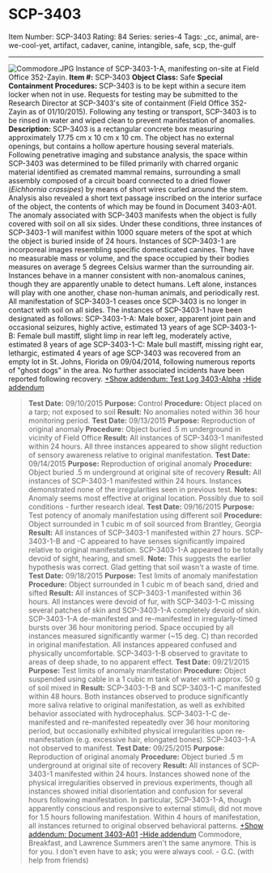 # SCP-3403
Item Number: SCP-3403
Rating: 84
Series: series-4
Tags: _cc, animal, are-we-cool-yet, artifact, cadaver, canine, intangible, safe, scp, the-gulf

---

![Commodore.JPG](https://scp-wiki.wdfiles.com/local--files/scp-3403/Commodore.JPG)
Instance of SCP-3403-1-A, manifesting on-site at Field Office 352-Zayin.
**Item #:** SCP-3403
**Object Class:** Safe
**Special Containment Procedures:** SCP-3403 is to be kept within a secure item locker when not in use. Requests for testing may be submitted to the Research Director at SCP-3403's site of containment (Field Office 352-Zayin as of 01/10/2015). Following any testing or transport, SCP-3403 is to be rinsed in water and wiped clean to prevent manifestation of anomalies.
**Description:** SCP-3403 is a rectangular concrete box measuring approximately 17.75 cm x 10 cm x 10 cm. The object has no external openings, but contains a hollow aperture housing several materials. Following penetrative imaging and substance analysis, the space within SCP-3403 was determined to be filled primarily with charred organic material identified as cremated mammal remains, surrounding a small assembly composed of a circuit board connected to a dried flower (_Eichhornia crassipes_) by means of short wires curled around the stem. Analysis also revealed a short text passage inscribed on the interior surface of the object, the contents of which may be found in Document 3403-A01.
The anomaly associated with SCP-3403 manifests when the object is fully covered with soil on all six sides. Under these conditions, three instances of SCP-3403-1 will manifest within 1000 square meters of the spot at which the object is buried inside of 24 hours. Instances of SCP-3403-1 are incorporeal images resembling specific domesticated canines. They have no measurable mass or volume, and the space occupied by their bodies measures on average 5 degrees Celsius warmer than the surrounding air. Instances behave in a manner consistent with non-anomalous canines, though they are apparently unable to detect humans. Left alone, instances will play with one another, chase non-human animals, and periodically rest. All manifestation of SCP-3403-1 ceases once SCP-3403 is no longer in contact with soil on all sides.
The instances of SCP-3403-1 have been designated as follows:
SCP-3403-1-A: Male boxer, apparent joint pain and occasional seizures, highly active, estimated 13 years of age
SCP-3403-1-B: Female bull mastiff, slight limp in rear left leg, moderately active, estimated 8 years of age
SCP-3403-1-C: Male bull mastiff, missing right ear, lethargic, estimated 4 years of age
SCP-3403 was recovered from an empty lot in St. Johns, Florida on 09/04/2014, following numerous reports of "ghost dogs" in the area. No further associated incidents have been reported following recovery.
[+Show addendum: Test Log 3403-Alpha](javascript:;)
[-Hide addendum](javascript:;)
> **Test Date:** 09/10/2015
> **Purpose:** Control
> **Procedure:** Object placed on a tarp; not exposed to soil
> **Result:** No anomalies noted within 36 hour monitoring period.
> **Test Date:** 09/13/2015
> **Purpose:** Reproduction of original anomaly
> **Procedure:** Object buried .5 m underground in vicinity of Field Office
> **Result:** All instances of SCP-3403-1 manifested within 24 hours. All three instances appeared to show slight reduction of sensory awareness relative to original manifestation.
> **Test Date:** 09/14/2015
> **Purpose:** Reproduction of original anomaly
> **Procedure:** Object buried .5 m underground at original site of recovery
> **Result:** All instances of SCP-3403-1 manifested within 24 hours. Instances demonstrated none of the irregularities seen in previous test.
> **Notes:** Anomaly seems most effective at original location. Possibly due to soil conditions - further research ideal.
> **Test Date:** 09/16/2015
> **Purpose:** Test potency of anomaly manifestation using different soil
> **Procedure:** Object surrounded in 1 cubic m of soil sourced from Brantley, Georgia
> **Result:** All instances of SCP-3403-1 manifested within 27 hours. SCP-3403-1-B and -C appeared to have senses significantly impaired relative to original manifestation. SCP-3403-1-A appeared to be totally devoid of sight, hearing, and smell.
> **Note:** This suggests the earlier hypothesis was correct. Glad getting that soil wasn't a waste of time.
> **Test Date:** 09/18/2015
> **Purpose:** Test limits of anomaly manifestation
> **Procedure:** Object surrounded in 1 cubic m of beach sand, dried and sifted
> **Result:** All instances of SCP-3403-1 manifested within 36 hours. All instances were devoid of fur, with SCP-3403-1-C missing several patches of skin and SCP-3403-1-A completely devoid of skin. SCP-3403-1-A de-manifested and re-manifested in irregularly-timed bursts over 36 hour monitoring period. Space occupied by all instances measured significantly warmer (~15 deg. C) than recorded in original manifestation. All instances appeared confused and physically uncomfortable. SCP-3403-1-B observed to gravitate to areas of deep shade, to no apparent effect.
> **Test Date:** 09/21/2015
> **Purpose:** Test limits of anomaly manifestation
> **Procedure:** Object suspended using cable in a 1 cubic m tank of water with approx. 50 g of soil mixed in
> **Result:** SCP-3403-1-B and SCP-3403-1-C manifested within 48 hours. Both instances observed to produce significantly more saliva relative to original manifestation, as well as exhibited behavior associated with hydrocephalus. SCP-3403-1-C de-manifested and re-manifested repeatedly over 36 hour monitoring period, but occasionally exhibited physical irregularities upon re-manifestation (e.g. excessive hair, elongated bones). SCP-3403-1-A not observed to manifest.
> **Test Date:** 09/25/2015
> **Purpose:** Reproduction of original anomaly
> **Procedure:** Object buried .5 m underground at original site of recovery
> **Result:** All instances of SCP-3403-1 manifested within 24 hours. Instances showed none of the physical irregularities observed in previous experiments, though all instances showed initial disorientation and confusion for several hours following manifestation. In particular, SCP-3403-1-A, though apparently conscious and responsive to external stimuli, did not move for 1.5 hours following manifestation. Within 4 hours of manifestation, all instances returned to original observed behavioral patterns.
[+Show addendum: Document 3403-A01](javascript:;)
[-Hide addendum](javascript:;)
> Commodore, Breakfast, and Lawrence
> Summers aren't the same anymore. This is for you.
> I don't even have to ask; you were always cool.
> \- G.C. (with help from friends)